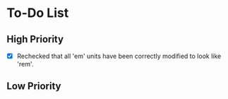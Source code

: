# To-Do List

## High Priority

- [x] Rechecked that all 'em' units have been correctly modified to look like 'rem'.

## Low Priority
